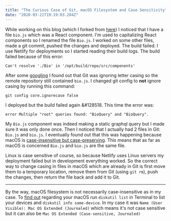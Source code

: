 ```yaml
---
title: "The Curious Case of Git, macOS Filesystem and Case Sensitivity"
date: "2020-03-21T19:19:03.284Z"
---
```


While working on this blog (which I forked from [here](https://github.com/gatsbyjs/gatsby-starter-blog)) I noticed that I have a file `bio.js` which was a React component. I'm used to capitalizing React components so I renamed the file `Bio.js`. I worked on some other files, made a git commit, pushed the changes and deployed. The build failed. I use Netlify for deployments so I started reading their build logs. The build failed because of this error:

```
Can't resolve './Bio' in '/opt/build/repo/src/components'
```

After some [googling](https://stackoverflow.com/a/53116/5863693) I found out that Git was ignoring letter casing so the remote repository still contained `bio.js`. I changed git config to **not** ignore casing by running this command:

```
git config core.ignorecase false
```

I deployed but the build failed again &#128518. This time the error was:

```
error Multiple "root" queries found: "BioQuery" and "BioQuery".
```

My `Bio.js` component was indeed making a static graphql query but I made sure it was only done once. Then I noticed that I actually had 2 files in Git: `Bio.js` and `bio.js`. I eventually found out that this was happening because macOS is [case-insensitive but case-preserving](https://stackoverflow.com/a/18000286/5863693). This means that as far as macOS is concerned `Bio.js` and `bio.js` are the same file.

Linux is case sensitive of course, so because Netlify uses Linux servers my deployment failed but in development everything worked. So the correct way to change casing in files in macOS which are already in Git is first move them to a temporary location, remove them from Git (using `git rm`), push the changes, then return the file back and add it to Git.

---

By the way, macOS filesystem is not necessarily case-insensitive as in my case. To [find out](https://apple.stackexchange.com/a/22304/228585) regarding your macOS run `diskutil list` in Terminal to list your devices and `diskutil info some-device`. In my case it was `Name (User Visible): Mac OS Extended (Journaled)` which means it's not case sensitive but it can also be `Mac OS Extended (Case-sensitive, Journaled)`

